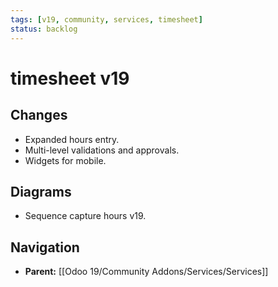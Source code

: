 ```yaml
---
tags: [v19, community, services, timesheet]
status: backlog
---
```

# timesheet v19

## Changes
- Expanded hours entry.
- Multi-level validations and approvals.
- Widgets for mobile.

## Diagrams
- Sequence capture hours v19.






## Navigation
- **Parent:** [[Odoo 19/Community Addons/Services/Services]]
